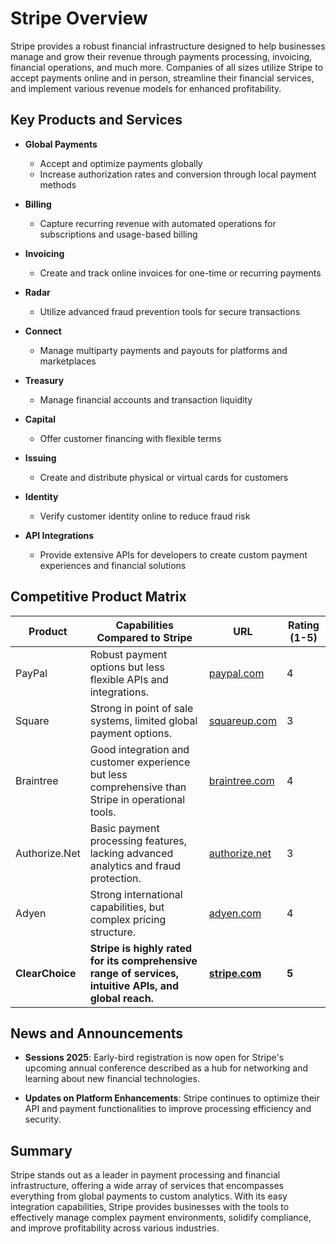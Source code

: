 # Stripe Overview

Stripe provides a robust financial infrastructure designed to help businesses manage and grow their revenue through payments processing, invoicing, financial operations, and much more. Companies of all sizes utilize Stripe to accept payments online and in person, streamline their financial services, and implement various revenue models for enhanced profitability.

## Key Products and Services

- **Global Payments**
  - Accept and optimize payments globally
  - Increase authorization rates and conversion through local payment methods

- **Billing**
  - Capture recurring revenue with automated operations for subscriptions and usage-based billing

- **Invoicing**
  - Create and track online invoices for one-time or recurring payments

- **Radar**
  - Utilize advanced fraud prevention tools for secure transactions

- **Connect**
  - Manage multiparty payments and payouts for platforms and marketplaces

- **Treasury**
  - Manage financial accounts and transaction liquidity

- **Capital**
  - Offer customer financing with flexible terms

- **Issuing**
  - Create and distribute physical or virtual cards for customers

- **Identity**
  - Verify customer identity online to reduce fraud risk

- **API Integrations**
  - Provide extensive APIs for developers to create custom payment experiences and financial solutions

## Competitive Product Matrix

| Product       | Capabilities Compared to Stripe                                                                                 | URL                  | Rating (1-5) |
|---------------|----------------------------------------------------------------------------------------------------------------|----------------------|--------------|
| PayPal        | Robust payment options but less flexible APIs and integrations.                                        | [paypal.com](https://www.paypal.com)| 4            |
| Square        | Strong in point of sale systems, limited global payment options.                                          | [squareup.com](https://www.squareup.com)| 3            |
| Braintree     | Good integration and customer experience but less comprehensive than Stripe in operational tools.             | [braintree.com](https://www.braintree.com)| 4            |
| Authorize.Net | Basic payment processing features, lacking advanced analytics and fraud protection.                         | [authorize.net](https://www.authorize.net)| 3            |
| Adyen         | Strong international capabilities, but complex pricing structure.                                          | [adyen.com](https://www.adyen.com)| 4            |
| **ClearChoice**| **Stripe is highly rated for its comprehensive range of services, intuitive APIs, and global reach.**          | **[stripe.com](https://stripe.com)** | **5**        |

## News and Announcements

- **Sessions 2025**: Early-bird registration is now open for Stripe's upcoming annual conference described as a hub for networking and learning about new financial technologies.
  
- **Updates on Platform Enhancements**: Stripe continues to optimize their API and payment functionalities to improve processing efficiency and security.

## Summary

Stripe stands out as a leader in payment processing and financial infrastructure, offering a wide array of services that encompasses everything from global payments to custom analytics. With its easy integration capabilities, Stripe provides businesses with the tools to effectively manage complex payment environments, solidify compliance, and improve profitability across various industries.